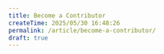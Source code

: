 ```yaml
---
title: Become a Contributor
createTime: 2025/05/30 16:48:26
permalink: /article/become-a-contributor/
draft: true
---
```


